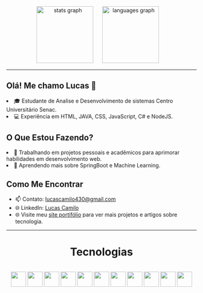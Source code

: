 <div align="center">
  <img src="https://github-readme-stats.vercel.app/api?username=lucascamiloo&hide_title=false&hide_rank=false&show_icons=true&include_all_commits=true&count_private=true&disable_animations=false&theme=dracula&locale=en&hide_border=false" height="150" alt="stats graph" style="display: inline-block; margin-right: 20px;" />
  
  <img src="https://github-readme-stats.vercel.app/api/top-langs?username=lucascamiloo&locale=en&hide_title=false&layout=compact&card_width=320&langs_count=5&theme=dracula&hide_border=false" height="150" alt="languages graph" style="display: inline-block; margin-right: 20px;" />

</div>

---
<div align ="center">
  <div align ="left">
<h2>Olá! Me chamo Lucas 👋</h2>
<li>🎓 Estudante de Analise e Desenvolvimento de sistemas Centro Universitário Senac.</li>
<li>💻 Experiência em HTML, JAVA, CSS, JavaScript, C# e NodeJS.</li>

<h2>O Que Estou Fazendo?</h2>
<li>🔭 Trabalhando em projetos pessoais e acadêmicos para aprimorar habilidades em desenvolvimento web.</li>
<li>🌱 Aprendendo mais sobre SpringBoot e Machine Learning.</li>

<h2>Como Me Encontrar</h2>
  
- 📫 Contato: [lucascamilo430@gmail.com](mailto:lucascamilo430@gmail.com)
- 🌐 LinkedIn: [Lucas Camilo](https://www.linkedin.com/in/lucasdcamilo/)
- 🌐 Visite meu [site portifólio](https://camilo.wuaze.com) para ver mais projetos e artigos sobre tecnologia.


---

 <div align = "center"> 
  <h1>Tecnologias </h1>
   <br>
   <div >
     <img margin: 10px; width="40px;" src="https://cdn.jsdelivr.net/gh/devicons/devicon@latest/icons/bootstrap/bootstrap-original.svg" />
     <img margin: 10px; width="40px;" src="https://cdn.jsdelivr.net/gh/devicons/devicon@latest/icons/csharp/csharp-original.svg" />
     <img margin: 10px; width="40px;" src="https://cdn.jsdelivr.net/gh/devicons/devicon@latest/icons/css3/css3-original.svg" />
     <img margin: 10px; width="40px;" src="https://cdn.jsdelivr.net/gh/devicons/devicon@latest/icons/html5/html5-original.svg" />
     <img margin: 10px; width="40px;" src="https://cdn.jsdelivr.net/gh/devicons/devicon@latest/icons/javascript/javascript-original.svg" />
     <img margin: 10px; width="40px;" src="https://cdn.jsdelivr.net/gh/devicons/devicon@latest/icons/mysql/mysql-original-wordmark.svg" />
     <img margin: 10px; width="40px;" src="https://cdn.jsdelivr.net/gh/devicons/devicon@latest/icons/java/java-original.svg" />
     <img margin: 10px; width="40px;" src="https://cdn.jsdelivr.net/gh/devicons/devicon@latest/icons/linux/linux-original.svg" />
     <img margin: 10px; width="40px;" src="https://cdn.jsdelivr.net/gh/devicons/devicon@latest/icons/mongodb/mongodb-plain-wordmark.svg" />
      <img margin: 10px; width="40px;" src="https://cdn.jsdelivr.net/gh/devicons/devicon@latest/icons/mysql/mysql-original-wordmark.svg" />
      <img margin: 10px; width="40px;" src="https://cdn.jsdelivr.net/gh/devicons/devicon@latest/icons/nodejs/nodejs-plain-wordmark.svg" />
     
   </div>
 </div>





